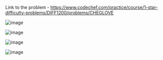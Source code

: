 Link to the problem - https://www.codechef.com/practice/course/1-star-difficulty-problems/DIFF1200/problems/CHEGLOVE


![image](https://github.com/Haleshot/Competitive-Programming/assets/57552973/c13331b2-5a71-4ab2-b8b8-5610ea18d8ae)

![image](https://github.com/Haleshot/Competitive-Programming/assets/57552973/f1f992aa-ed42-46c3-8831-e6b36d73f76e)

![image](https://github.com/Haleshot/Competitive-Programming/assets/57552973/4922f51d-985a-4a91-afd2-2ecdd12dfbce)

![image](https://github.com/Haleshot/Competitive-Programming/assets/57552973/161b861a-96c2-473f-895b-6b0489b61cdd)
